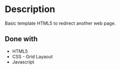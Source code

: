 # Description
Basic template HTML5 to redirect another web page.

## Done with
- HTML5
- CSS - Grid Layaout
- Javascript
